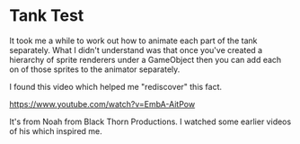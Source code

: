 # Tank Test

It took me a while to work out how to animate each part
of the tank separately. What I didn't understand was
that once you've created a hierarchy of sprite renderers
under a GameObject then you can add each on of those
sprites to the animator separately.

I found this video which helped me "rediscover" this fact.

https://www.youtube.com/watch?v=EmbA-AitPow

It's from Noah from Black Thorn Productions. I watched some
earlier videos of his which inspired me.